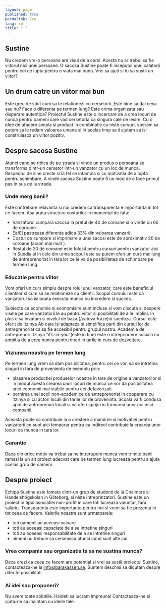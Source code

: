 ```yaml
---
layout: page
published: true
permalink: /ro
lang: ro
title: " "
---
```



## Sustine
Nu credem vre-o persoana are visul de a cersi. Acesta nu ar trebui sa fie viitorul nici unei persoane. O sacosa Sustine poate fi inceputul unei calatorii pentru cei ce lupta pentru o viata mai buna. Vrei sa ajuti si tu sa sustii un viitor?


## Un drum catre un viitor mai bun
Este greu de stiut cum sa te relationezi cu cersetorii. Este bine sa dai ceva sau nu? Face o diferenta pe termen lung? Este crima organizata sau disperare autentica? Proiectul Sustine este o incercare de a crea locuri de nunca pentru oameni care vad cersetoria ca singura cale de iesire. Cu o idee de afacere simpla si product in combinatie cu niste cursuri, speram sa putem sa le redam valoarea umana si in acelas timp sa ii ajutam sa isi construiasca un viitor pozitiv.


## Despre sacosa Sustine
Atunci cand se ridica de pe strada si vinde un produs o persoana se transforma dintr-un cersetor intr-un vanzator cu un loc de munca. Respectul de sine creste si la fel se intampla si cu motivatia de a lupta pentru schimbare. A vinde sacosa Sustine poate fi un mod de a face primul pas in sus de la strada.


### Unde merg banii?
Este o intrebare relavanta si noi credem ca transparenta e importanta in tot ce facem. Asa arata structura costurilor in momentul de fata:

 - Vanzatorul cumpara sacosa la pretul de 40 de coroane si o vinde cu 60 de coroane.
- Ea/El pastreaza diferenta adica 33% din valoarea vanzarii.
- Costul de cumpare si imprimare a unei sacosi este de aproximativ 20 de coroane (acum mai mult ).
- Restul de 20 de coroane este folosit pentru cursuri pentru vanzator aici in Suedia si in cele din urma scopul este sa putem oferi un curs mai lung de antreprenoriat in tara lor ce le va da posibilitatea de schimbare pe termen lung.


### Educatie pentru viitor
Vom oferi un curs simplu despre rolul unui vanzator, care este beneficiul clientilor si cum sa se relationeze cu clientii. Scopul cursului este ca vanzatorul sa isi poata executa munca cu incredere si succes.


Subiecte ca economie si economisire sunt incluse si vom discuta si despere visele pe care vanzatorii le au pentru viitor si posibilitati de a le implini. In plus o sa invatam si nivelul de baza (/cateva fraze)in suedeza. Cursul este oferit de itzinya Ab care isi adapteza si simplifica parti din cursul lor de antreprenoriat ca sa fie accesibil pentru grupul nostru. Academia de antreprenori itzinya “it’s-in-you”(este in tine) este o intreprindere sociala cu ambitia de a crea nunca pentru tineri in tarile in curs de dezvoltare.


### Viziunea noastra pe termen lung
Pe termen lung vrem sa dam posibilitatea, pentru cei ce vor, sa se intretina singuri in tara de provenienta de exemplu prin:

- plasarea productiei produselor noastre in tara de origine a vanzatorilor si in modul acesta crearea unor locuri de munca ce vor da posibilitatea unei economii mai stabile pentru cei defavorizati.
- pornirea unei scoli non-academice de antreprenoriat in cooperare cu itzinya si cu actori locali din tarile lor de proveninta. Scoala va fi condusa apoi de antreprenori locali si va oferi sprijin in formarea unor noi mici companii.


Aceasta poate sa contribuie la o crestere a mandriei si motivatiei pentru vanzatorii ce sunt aici temporar pentru ca indirect contribuie la crearea unor locuri de munca in tara lor.


### Garantie
Daca din orice motiv va trebui sa ne intrerupem munca vom trimite banii ramasi la un alt proiect adecvat care pe termen lung lucreaza pentru a ajuta acelas grup de oameni.


## Despre proiect
Echipa Sustine este fomata dintr-un grup de studenti de la Chalmers si Handelshögskolan in Göteborg, si niste intreprinzatori. Sustine este un proiect in tipul asociatiei non-profit in care toti lucreaza voluntar, fara salariu. Transparenta este importanta pentru noi si vrem sa fie prezenta in tot ceea ce facem. Valorile noastre sunt urmatoarele:

- toti oamenii au aceeasi valoare
- toti au aceeasi capaciate de a se intretine singuri
- toti au aceeasi responsabilitate de a se intretine singuri
- nimeni nu trebuie sa cerseasca atunci cand sunt alte cai


### Vrea compania sau organizatia ta sa ne sustina munca?
Daca crezi ca ceea ce facem are potential si vrei sa sustii proiectul Sustine, contacteaza-ne la info@barakassen.se. Suntem deschisi sa dicutam despre diferite posibilitati.


### Ai idei sau propuneri?
Nu avem toate solutiile. Haideti sa lucram impreuna! Contacteaza-ne si ajuta-ne sa inaintam cu ideile tale.
